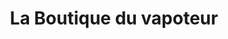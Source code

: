 ---
title: "La Boutique du vapoteur"
url: /montfort-sur-meu/la-boutique-du-vapoteur/
shop: E-Zigaretten
---